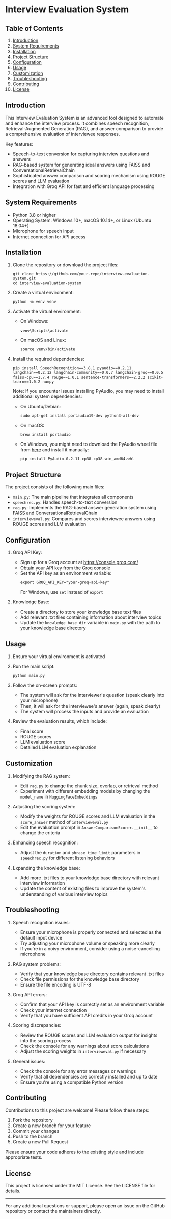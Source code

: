 # Interview Evaluation System

## Table of Contents
1. [Introduction](#introduction)
2. [System Requirements](#system-requirements)
3. [Installation](#installation)
4. [Project Structure](#project-structure)
5. [Configuration](#configuration)
6. [Usage](#usage)
7. [Customization](#customization)
8. [Troubleshooting](#troubleshooting)
9. [Contributing](#contributing)
10. [License](#license)

## Introduction

This Interview Evaluation System is an advanced tool designed to automate and enhance the interview process. It combines speech recognition, Retrieval-Augmented Generation (RAG), and answer comparison to provide a comprehensive evaluation of interviewee responses.

Key features:
- Speech-to-text conversion for capturing interview questions and answers
- RAG-based system for generating ideal answers using FAISS and ConversationalRetrievalChain
- Sophisticated answer comparison and scoring mechanism using ROUGE scores and LLM evaluation
- Integration with Groq API for fast and efficient language processing

## System Requirements

- Python 3.8 or higher
- Operating System: Windows 10+, macOS 10.14+, or Linux (Ubuntu 18.04+)
- Microphone for speech input
- Internet connection for API access

## Installation

1. Clone the repository or download the project files:
   ```
   git clone https://github.com/your-repo/interview-evaluation-system.git
   cd interview-evaluation-system
   ```

2. Create a virtual environment:
   ```
   python -m venv venv
   ```

3. Activate the virtual environment:
   - On Windows:
     ```
     venv\Scripts\activate
     ```
   - On macOS and Linux:
     ```
     source venv/bin/activate
     ```

4. Install the required dependencies:
   ```
   pip install SpeechRecognition==3.8.1 pyaudio==0.2.11 langchain==0.2.12 langchain-community==0.0.7 langchain-groq==0.0.5 faiss-cpu==1.7.4 rouge==1.0.1 sentence-transformers==2.2.2 scikit-learn==1.0.2 numpy
   ```

   Note: If you encounter issues installing PyAudio, you may need to install additional system dependencies:
   - On Ubuntu/Debian:
     ```
     sudo apt-get install portaudio19-dev python3-all-dev
     ```
   - On macOS:
     ```
     brew install portaudio
     ```
   - On Windows, you might need to download the PyAudio wheel file from [here](https://www.lfd.uci.edu/~gohlke/pythonlibs/#pyaudio) and install it manually:
     ```
     pip install PyAudio-0.2.11-cp38-cp38-win_amd64.whl
     ```

## Project Structure

The project consists of the following main files:

- `main.py`: The main pipeline that integrates all components
- `speechrec.py`: Handles speech-to-text conversion
- `rag.py`: Implements the RAG-based answer generation system using FAISS and ConversationalRetrievalChain
- `intervieweval.py`: Compares and scores interviewee answers using ROUGE scores and LLM evaluation

## Configuration

1. Groq API Key:
   - Sign up for a Groq account at https://console.groq.com/
   - Obtain your API key from the Groq console
   - Set the API key as an environment variable:
     ```
     export GROQ_API_KEY="your-groq-api-key"
     ```
     For Windows, use `set` instead of `export`

2. Knowledge Base:
   - Create a directory to store your knowledge base text files
   - Add relevant .txt files containing information about interview topics
   - Update the `knowledge_base_dir` variable in `main.py` with the path to your knowledge base directory

## Usage

1. Ensure your virtual environment is activated

2. Run the main script:
   ```
   python main.py
   ```

3. Follow the on-screen prompts:
   - The system will ask for the interviewer's question (speak clearly into your microphone)
   - Then, it will ask for the interviewee's answer (again, speak clearly)
   - The system will process the inputs and provide an evaluation

4. Review the evaluation results, which include:
   - Final score
   - ROUGE scores
   - LLM evaluation score
   - Detailed LLM evaluation explanation

## Customization

1. Modifying the RAG system:
   - Edit `rag.py` to change the chunk size, overlap, or retrieval method
   - Experiment with different embedding models by changing the `model_name` in `HuggingFaceEmbeddings`

2. Adjusting the scoring system:
   - Modify the weights for ROUGE scores and LLM evaluation in the `score_answer` method of `intervieweval.py`
   - Edit the evaluation prompt in `AnswerComparisonScorer.__init__` to change the criteria

3. Enhancing speech recognition:
   - Adjust the `duration` and `phrase_time_limit` parameters in `speechrec.py` for different listening behaviors

4. Expanding the knowledge base:
   - Add more .txt files to your knowledge base directory with relevant interview information
   - Update the content of existing files to improve the system's understanding of various interview topics

## Troubleshooting

1. Speech recognition issues:
   - Ensure your microphone is properly connected and selected as the default input device
   - Try adjusting your microphone volume or speaking more clearly
   - If you're in a noisy environment, consider using a noise-cancelling microphone

2. RAG system problems:
   - Verify that your knowledge base directory contains relevant .txt files
   - Check file permissions for the knowledge base directory
   - Ensure the file encoding is UTF-8

3. Groq API errors:
   - Confirm that your API key is correctly set as an environment variable
   - Check your internet connection
   - Verify that you have sufficient API credits in your Groq account

4. Scoring discrepancies:
   - Review the ROUGE scores and LLM evaluation output for insights into the scoring process
   - Check the console for any warnings about score calculations
   - Adjust the scoring weights in `intervieweval.py` if necessary

5. General issues:
   - Check the console for any error messages or warnings
   - Verify that all dependencies are correctly installed and up to date
   - Ensure you're using a compatible Python version

## Contributing

Contributions to this project are welcome! Please follow these steps:

1. Fork the repository
2. Create a new branch for your feature
3. Commit your changes
4. Push to the branch
5. Create a new Pull Request

Please ensure your code adheres to the existing style and include appropriate tests.

## License

This project is licensed under the MIT License. See the LICENSE file for details.

---

For any additional questions or support, please open an issue on the GitHub repository or contact the maintainers directly.